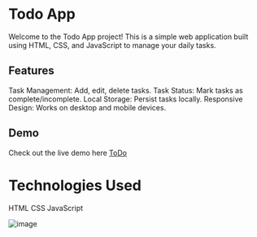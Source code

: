 # Todo App
Welcome to the Todo App project! This is a simple web application built using HTML, CSS, and JavaScript to manage your daily tasks.

## Features
Task Management: Add, edit, delete tasks.
Task Status: Mark tasks as complete/incomplete.
Local Storage: Persist tasks locally.
Responsive Design: Works on desktop and mobile devices.
## Demo
Check out the live demo here [ToDo](https://iamvibhav.github.io/OIBSIP_To-Do-App/)

# Technologies Used
HTML
CSS
JavaScript

![image](https://github.com/iamvibhav/OIBSIP_To-Do-App/assets/139247683/ae20da84-2f25-4aaf-b6d0-a8ec5653c6ca)

